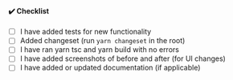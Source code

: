 <!-- Please describe what these changes achieve -->

#### :heavy_check_mark: Checklist

- [ ] I have added tests for new functionality
- [ ] Added changeset (run `yarn changeset` in the root)
- [ ] I have ran yarn tsc and yarn build with no errors
- [ ] I have added screenshots of before and after (for UI changes)
- [ ] I have added or updated documentation (if applicable)
